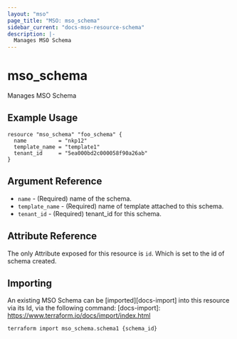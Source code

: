 ```yaml
---
layout: "mso"
page_title: "MSO: mso_schema"
sidebar_current: "docs-mso-resource-schema"
description: |-
  Manages MSO Schema
---
```


# mso_schema #

Manages MSO Schema

## Example Usage ##

```hcl
resource "mso_schema" "foo_schema" {
  name          = "nkp12"
  template_name = "template1"
  tenant_id     = "5ea000bd2c000058f90a26ab"
}

```

## Argument Reference ##

* `name` - (Required) name of the schema.
* `template_name` - (Required) name of template attached to this schema.
* `tenant_id` - (Required) tenant_id for this schema.

## Attribute Reference ##

The only Attribute exposed for this resource is `id`. Which is set to the id of schema created.

## Importing ##

An existing MSO Schema can be [imported][docs-import] into this resource via its Id, via the following command: [docs-import]: <https://www.terraform.io/docs/import/index.html>

```bash
terraform import mso_schema.schema1 {schema_id}
```